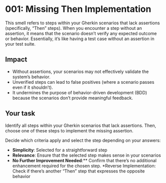 # 001: Missing Then Implementation

This smell refers to steps within your Gherkin scenarios that lack assertions (specifically, “Then” steps).
When you encounter a step without an assertion, it means that the scenario doesn’t verify any expected outcome or behavior.
Essentially, it’s like having a test case without an assertion in your test suite.

## Impact
* Without assertions, your scenarios may not effectively validate the system’s behavior.
* Unverified steps can lead to false positives (where a scenario passes even if it shouldn’t).
* It undermines the purpose of behavior-driven development (BDD) because the scenarios don’t provide meaningful feedback.

## Your task
Identify all steps within your Gherkin scenarios that lack assertions. Then, choose one of these steps to implement the missing assertion.

Decide which criteria apply and select the step depending on your answers:

* **Simplicity**: Selected for a straightforward  step
* **Relevance**: Ensure that the selected step makes sense in your scenarios
* **No Further Improvement Needed**:** Confirm that there’s no additional enhancement required for the chosen step.
*Reverse Implementation: Check if there’s another “Then” step that expresses the opposite behavior